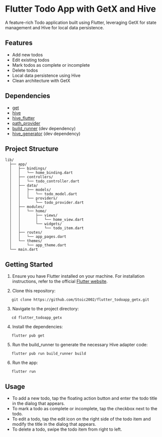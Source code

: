 # Flutter Todo App with GetX and Hive

A feature-rich Todo application built using Flutter, leveraging GetX for state management and Hive for local data persistence.

## Features

- Add new todos
- Edit existing todos
- Mark todos as complete or incomplete
- Delete todos
- Local data persistence using Hive
- Clean architecture with GetX

## Dependencies

- [get](https://pub.dev/packages/get)
- [hive](https://pub.dev/packages/hive)
- [hive_flutter](https://pub.dev/packages/hive_flutter)
- [path_provider](https://pub.dev/packages/path_provider)
- [build_runner](https://pub.dev/packages/build_runner) (dev dependency)
- [hive_generator](https://pub.dev/packages/hive_generator) (dev dependency)

## Project Structure

```
lib/
  ├── app/
  │   ├── bindings/
  │   │   └── home_binding.dart
  │   ├── controllers/
  │   │   └── todo_controller.dart
  │   ├── data/
  │   │   ├── models/
  │   │   │   └── todo_model.dart
  │   │   └── providers/
  │   │       └── todo_provider.dart
  │   ├── modules/
  │   │   └── home/
  │   │       ├── views/
  │   │       │   └── home_view.dart
  │   │       └── widgets/
  │   │           └── todo_item.dart
  │   ├── routes/
  │   │   └── app_pages.dart
  │   └── themes/
  │       └── app_theme.dart
  └── main.dart
```

## Getting Started

1. Ensure you have Flutter installed on your machine. For installation instructions, refer to the official [Flutter website](https://flutter.dev/docs/get-started/install).

2. Clone this repository:
```
   git clone https://github.com/Stoic2002/flutter_todoapp_getx.git
```

3. Navigate to the project directory:
```  
   cd flutter_todoapp_getx
```   

4. Install the dependencies:
```   
   flutter pub get
```   

5. Run the build_runner to generate the necessary Hive adapter code:
```   
   flutter pub run build_runner build
```   

6. Run the app:
```
   flutter run
```   

## Usage

- To add a new todo, tap the floating action button and enter the todo title in the dialog that appears.
- To mark a todo as complete or incomplete, tap the checkbox next to the todo.
- To edit a todo, tap the edit icon on the right side of the todo item and modify the title in the dialog that appears.
- To delete a todo, swipe the todo item from right to left.
